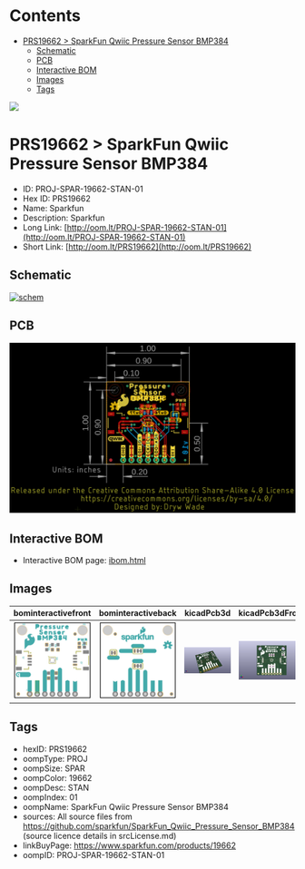 



Contents
========

* [PRS19662 > SparkFun Qwiic Pressure Sensor BMP384](#prs19662--sparkfun-qwiic-pressure-sensor-bmp384)
	* [Schematic](#schematic)
	* [PCB](#pcb)
	* [Interactive BOM](#interactive-bom)
	* [Images](#images)
	* [Tags](#tags)
  
![][im]
# PRS19662 > SparkFun Qwiic Pressure Sensor BMP384

- ID: PROJ-SPAR-19662-STAN-01
- Hex ID: PRS19662
- Name: Sparkfun
- Description: Sparkfun
- Long Link: [http://oom.lt/PROJ-SPAR-19662-STAN-01](http://oom.lt/PROJ-SPAR-19662-STAN-01)
- Short Link: [http://oom.lt/PRS19662](http://oom.lt/PRS19662)

## Schematic
  
[![schem](eagleSchemImage.png)](eagleSchemImage.png)
## PCB
  
[![pcb](eagleImage.png)](eagleImage.png)
## Interactive BOM

- Interactive BOM page: [ibom.html](https://htmlpreview.github.io/?https://github.com/oomlout/oomlout_OOMP_projects/blob/main/PROJ-SPAR-19662-STAN-01/kicad/bom/ibom.html)

## Images
  
  

|bominteractivefront|bominteractiveback|kicadPcb3d|kicadPcb3dFront|kicadPcb3dBack|eagleImage|eagleSchemImage|pcbdraw|pcbdrawback|
| :---: | :---: | :---: | :---: | :---: | :---: | :---: | :---: | :---: |
|[![bominteractivefront](bomFront_140.png)](bomFront.png)|[![bominteractiveback](bomBack_140.png)](bomBack.png)|[![kicadPcb3d](kicadPcb3d_140.png)](kicadPcb3d.png)|[![kicadPcb3dFront](kicadPcb3dFront_140.png)](kicadPcb3dFront.png)|[![kicadPcb3dBack](kicadPcb3dBack_140.png)](kicadPcb3dBack.png)|[![eagleImage](eagleImage_140.png)](eagleImage.png)|[![eagleSchemImage](eagleSchemImage_140.png)](eagleSchemImage.png)|[![pcbdraw](pcbdraw_140.png)](pcbdraw.png)|[![pcbdrawback](pcbdrawBack_140.png)](pcbdrawBack.png)|

## Tags

- hexID: PRS19662
- oompType: PROJ
- oompSize: SPAR
- oompColor: 19662
- oompDesc: STAN
- oompIndex: 01
- oompName: SparkFun Qwiic Pressure Sensor BMP384
- sources: All source files from https://github.com/sparkfun/SparkFun_Qwiic_Pressure_Sensor_BMP384 (source licence details in srcLicense.md)
- linkBuyPage: https://www.sparkfun.com/products/19662
- oompID: PROJ-SPAR-19662-STAN-01



[im]: kicadPcb3d_450.png
